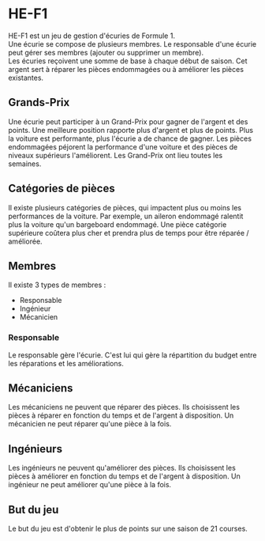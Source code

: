 # HE-F1 
HE-F1 est un jeu de gestion d'écuries de Formule 1.  
Une écurie se compose de plusieurs membres. Le responsable d'une écurie peut gérer ses membres (ajouter ou supprimer un membre).  
Les écuries reçoivent une somme de base à chaque début de saison. Cet argent sert à réparer les pièces endommagées ou à améliorer les pièces existantes.

## Grands-Prix
Une écurie peut participer à un Grand-Prix pour gagner de l'argent et des points. Une meilleure position rapporte plus d'argent et plus de points.
Plus la voiture est performante, plus l'écurie a de chance de gagner. 
Les pièces endommagées péjorent la performance d'une voiture et des pièces de niveaux supérieurs l'améliorent. 
Les Grand-Prix ont lieu toutes les semaines. 

## Catégories de pièces
Il existe plusieurs catégories de pièces, qui impactent plus ou moins les performances de la voiture.
Par exemple, un aileron endommagé ralentit plus la voiture qu'un bargeboard endommagé.
Une pièce catégorie supérieure coûtera plus cher et prendra plus de temps pour être réparée / améliorée.

## Membres
Il existe 3 types de membres :
* Responsable
* Ingénieur
* Mécanicien

### Responsable
Le responsable gère l'écurie. C'est lui qui gère la répartition du budget entre les réparations et les améliorations. 

## Mécaniciens
Les mécaniciens ne peuvent que réparer des pièces. Ils choisissent les pièces à réparer en fonction du temps et de l'argent à disposition.
Un mécanicien ne peut réparer qu'une pièce à la fois.

## Ingénieurs
Les ingénieurs ne peuvent qu'améliorer des pièces. Ils choisissent les pièces à améliorer en fonction du temps et de l'argent à disposition.
Un ingénieur ne peut améliorer qu'une pièce à la fois.

## But du jeu
Le but du jeu est d'obtenir le plus de points sur une saison de 21 courses.